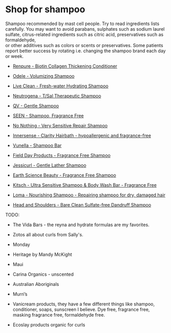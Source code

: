 # Shop for shampoo

Shampoo recommended by mast cell people. Try to read ingredients lists carefully. You may want to avoid parabans, sulphates such as sodium laurel sulfate, citrus-related ingredients such as citric acid, preservatives such as formaldehyde,  
or other additives such as colors or scents or preservatives. Some patients report better success by rotating i.e. changing the shampoo brand each day or week.
 
* [Renpure - Biotin Collagen Thickening Conditioner](https://www.renpure.com/products/hair/biotin-collagen-thickening-conditioner/)

* [Odele - Volumizing Shampoo](https://odelebeauty.com/products/volumizing-shampoo)

* [Live Clean - Fresh-water Hydrating Shampoo](https://ca.live-clean.com/collections/hair/products/live-clean-fresh-water-hydrating-shampoo)

* [Neutrogena - T/Sal Therapeutic Shampoo](https://www.neutrogena.com/products/haircare/tsal-therapeutic-shampoo-scalp-build-up-control/6809650.html)

* [QV - Gentle Shampoo](https://www.qvskincare.com.au/products/qv-gentle-shampoo.html)

* [SEEN -  Shampoo, Fragrance Free](https://helloseen.com/products/shampoo-fragrance-free)

* [No Nothing - Very Sensitive Repair Shampoo](https://nonothing.us/products/no-nothing-very-sensitive-repair-shampoo)

* [Innersense - Clarity Hairbath - hypoallergenic and fragrance-free](https://innersensebeauty.com/product/clarity-hairbath/)

* [Vunella - Shampoo Bar](https://vunella.com/products/vunella-shampoo-bar)

* [Field Day Products - Fragrance Free Shampoo](https://www.fielddayproducts.com/our-products/product.fragrance-free-shampoo-042563604486.html)

* [Jessicurl - Gentle Lather Shampoo](https://jessicurl.com/products/gentle-lather-shampoo)

* [Earth Science Beauty - Fragrance Free Shampoo](https://earthsciencebeauty.com/products/fragrance-free-shampoo)

* [Kitsch - Ultra Sensitive Shampoo & Body Wash Bar - Fragrance Free](https://www.mykitsch.com/en-gb/products/ultra-sensitive-shampoo-body-wash-bar)

* [Loma - Nourishing Shampoo - Repairing shampoo for dry, damaged hair](https://lomabeauty.eu/products/nourishing-shampoo)

* [Head and Shoulders - Bare Clean Sulfate-free Dandruff Shampoo](https://headandshoulders.com/en-us/shop-products/dandruff-shampoo/bare-pure-clean-anti-dandruff-shampoo)

TODO:

* The Vida Bars - the reyna and hydrate formulas are my favorites.
  
* Zotos all about curls from Sally's. 

* Monday

* Heritage by Mandy McKight
  
* Maui

* Carina Organics - unscented

* Australian Aboriginals
 
* Murri’s
 
* Vanicream products, they have a few different things like shampoo, conditioner, soaps, sunscreen I believe. Dye free, fragrance free, masking fragrance free, formaldehyde free.

* Ecoslay products organic for curls
